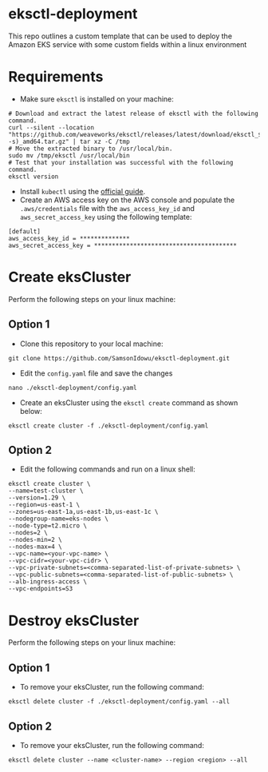 # eksctl-deployment
This repo outlines a custom template that can be used to deploy the Amazon EKS service with some custom fields within a linux environment

# Requirements

- Make sure `eksctl` is installed on your machine:
```
# Download and extract the latest release of eksctl with the following command.
curl --silent --location "https://github.com/weaveworks/eksctl/releases/latest/download/eksctl_$(uname -s)_amd64.tar.gz" | tar xz -C /tmp
# Move the extracted binary to /usr/local/bin.
sudo mv /tmp/eksctl /usr/local/bin
# Test that your installation was successful with the following command. 
eksctl version
```

- Install `kubectl` using the [official guide](https://kubernetes.io/docs/tasks/tools/install-kubectl-linux/#install-kubectl-on-linux).
- Create an AWS access key on the AWS console and populate the `.aws/credentials` file with the `aws_access_key_id` and `aws_secret_access_key` using the following template:
```
[default]
aws_access_key_id = **************
aws_secret_access_key = ****************************************
```

# Create eksCluster
Perform the following steps on your linux machine:

## Option 1
- Clone this repository to your local machine:
```
git clone https://github.com/SamsonIdowu/eksctl-deployment.git
```

- Edit the `config.yaml` file and save the changes
```
nano ./eksctl-deployment/config.yaml
```

- Create an eksCluster using the `eksctl create` command as shown below:
```
eksctl create cluster -f ./eksctl-deployment/config.yaml
```

## Option 2

- Edit the following commands and run on a linux shell:
```
eksctl create cluster \
--name=test-cluster \
--version=1.29 \
--region=us-east-1 \
--zones=us-east-1a,us-east-1b,us-east-1c \
--nodegroup-name=eks-nodes \
--node-type=t2.micro \
--nodes=2 \
--nodes-min=2 \
--nodes-max=4 \
--vpc-name=<your-vpc-name> \
--vpc-cidr=<your-vpc-cidr> \
--vpc-private-subnets=<comma-separated-list-of-private-subnets> \
--vpc-public-subnets=<comma-separated-list-of-public-subnets> \
--alb-ingress-access \
--vpc-endpoints=S3
```

# Destroy eksCluster
Perform the following steps on your linux machine:
## Option 1
- To remove your eksCluster, run the following command:
```
eksctl delete cluster -f ./eksctl-deployment/config.yaml --all
```

## Option 2
- To remove your eksCluster, run the following command:
```
eksctl delete cluster --name <cluster-name> --region <region> --all
```
